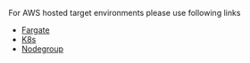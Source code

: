 For AWS hosted target environments please use following links

- [Fargate](./Fargate.md)
- [K8s](./K8s.md)
- [Nodegroup](./Nodegroup.md)
